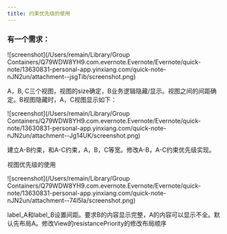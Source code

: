 ```yaml
---
title: 约束优先级的使用
---
```

### 有一个需求：

![screenshot](/Users/remain/Library/Group Containers/Q79WDW8YH9.com.evernote.Evernote/Evernote/quick-note/13630831-personal-app.yinxiang.com/quick-note-nJN2un/attachment--jsgTib/screenshot.png)

A，B, C三个视图，视图的size确定，B业务逻辑隐藏/显示。视图之间的间距确定。B视图隐藏时，A，C视图显示如下：

![screenshot](/Users/remain/Library/Group Containers/Q79WDW8YH9.com.evernote.Evernote/Evernote/quick-note/13630831-personal-app.yinxiang.com/quick-note-nJN2un/attachment--Jg14UK/screenshot.png)

建立A-B约束，和A-C约束，A，B，C等宽。修改A-B，A-C约束优先级实现。

视图优先级的使用

![screenshot](/Users/remain/Library/Group Containers/Q79WDW8YH9.com.evernote.Evernote/Evernote/quick-note/13630831-personal-app.yinxiang.com/quick-note-nJN2un/attachment--74l5Ia/screenshot.png)

label_A和label_B设置间距。要求B的内容显示完整，A的内容可以显示不全。默认先布局A。修改View的resistancePriority的修改布局顺序

